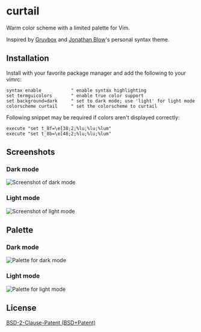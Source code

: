 # curtail

Warm color scheme with a limited palette for Vim.

Inspired by [Gruvbox](https://github.com/morhetz/gruvbox) and [Jonathan
Blow](https://www.youtube.com/user/jblow888)'s personal syntax theme.

## Installation

Install with your favorite package manager and add the following to your vimrc:

```
syntax enable           " enable syntax highlighting
set termguicolors       " enable true color support
set background=dark     " set to dark mode; use 'light' for light mode
colorscheme curtail     " set the colorscheme to curtail
```

Following snippet may be required if colors aren't displayed correctly:

```
execute "set t_8f=\e[38;2;%lu;%lu;%lum"
execute "set t_8b=\e[48;2;%lu;%lu;%lum"
```

## Screenshots

### Dark mode

![Screenshot of dark mode](https://i.imgur.com/ClqoJ76.png)

### Light mode

![Screenshot of light mode](https://i.imgur.com/PVzrCG1.png)

## Palette

### Dark mode

![Palette for dark mode](https://i.imgur.com/20j9auZ.png)

### Light mode

![Palette for light mode](https://i.imgur.com/KFbtOv0.png)

## License

[BSD-2-Clause-Patent (BSD+Patent)](https://opensource.org/licenses/BSDplusPatent)
